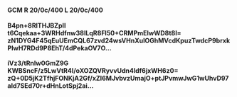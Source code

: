#### GCM R 20/0c/400 L 20/0c/400
**B4pn+8RlTHJBZpII**<br/>**t6Cqekaa+3WRHdfnw38ILqR8Fl50+CRMPmElwWD8t8I=**<br/>**zN1DYG4F45qEuUEmCQL67zvd24wsVHnXulOGhMVcdKpuzTwdcP9brxkPlwH7RDd9P8EhT/4dPekaOV7O...**<br/><br/>
**iVz3/tRnlw0GmZ9G**<br/>**KWBSncF/z5LwVtR4I/oXOZQVRyvvUdn4ldf6jxWH6z0=**<br/>**zQ+0D5jK2TfhjFONKjA2Gf/xZI6MJvbvzUmajO+ptJPvmwJwG1wUhvD97ald7SEd70r+dHnLotSpj2ai...**